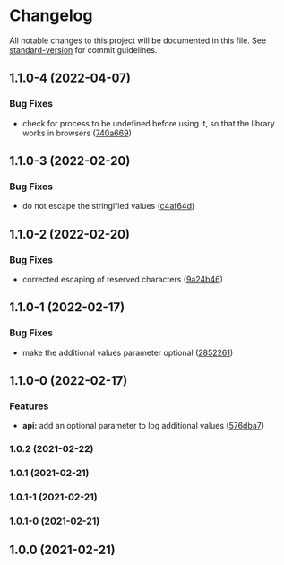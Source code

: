 # Changelog

All notable changes to this project will be documented in this file. See [standard-version](https://github.com/conventional-changelog/standard-version) for commit guidelines.

## 1.1.0-4 (2022-04-07)


### Bug Fixes

* check for process to be undefined before using it, so that the library works in browsers ([740a669](https://github.com/trevinhofmann/eleventh/commit/740a669a50e0e2e69c3711807a5f3ca0207b9228))

## 1.1.0-3 (2022-02-20)


### Bug Fixes

* do not escape the stringified values ([c4af64d](https://github.com/trevinhofmann/eleventh/commit/c4af64d9f765e7e2c8462f5c5e89c29a73213ccc))

## 1.1.0-2 (2022-02-20)


### Bug Fixes

* corrected escaping of reserved characters ([9a24b46](https://github.com/trevinhofmann/eleventh/commit/9a24b46ea2bc356c8d9a11193a6af886523201f9))

## 1.1.0-1 (2022-02-17)


### Bug Fixes

* make the additional values parameter optional ([2852261](https://github.com/trevinhofmann/eleventh/commit/2852261c232b52e69d439378c97ae4b6235fa8bc))

## 1.1.0-0 (2022-02-17)


### Features

* **api:** add an optional parameter to log additional values ([576dba7](https://github.com/trevinhofmann/eleventh/commit/576dba7ce49b379553e6ccc42cd9eba6a7fde3da))

### 1.0.2 (2021-02-22)

### 1.0.1 (2021-02-21)

### 1.0.1-1 (2021-02-21)

### 1.0.1-0 (2021-02-21)

## 1.0.0 (2021-02-21)
